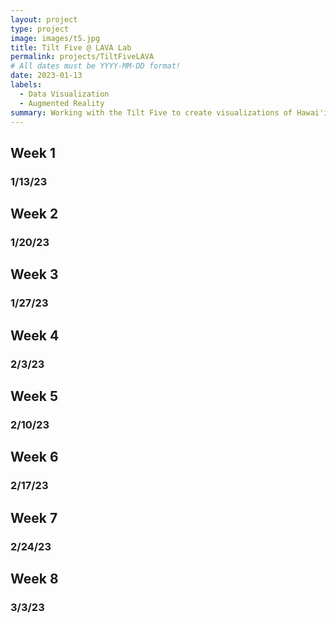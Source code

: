 ```yaml
---
layout: project
type: project
image: images/t5.jpg
title: Tilt Five @ LAVA Lab
permalink: projects/TiltFiveLAVA
# All dates must be YYYY-MM-DD format!
date: 2023-01-13
labels:
  - Data Visualization
  - Augmented Reality
summary: Working with the Tilt Five to create visualizations of Hawai'i and its climate.
---
```


## Week 1 
### 1/13/23

## Week 2
### 1/20/23

## Week 3 
### 1/27/23

## Week 4 
### 2/3/23

## Week 5 
### 2/10/23

## Week 6 
### 2/17/23

## Week 7 
### 2/24/23

## Week 8 
### 3/3/23
